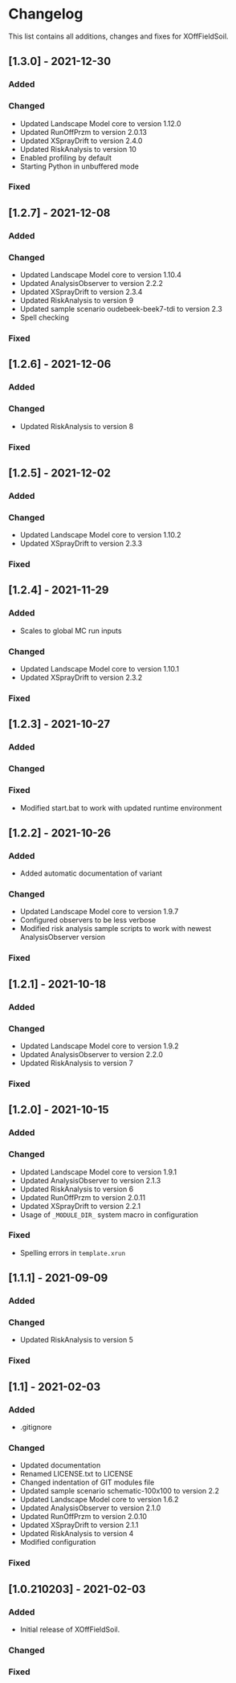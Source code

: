 # Changelog
This list contains all additions, changes and fixes for XOffFieldSoil.

## [1.3.0] - 2021-12-30
### Added
### Changed
- Updated Landscape Model core to version 1.12.0
- Updated RunOffPrzm to version 2.0.13
- Updated XSprayDrift to version 2.4.0
- Updated RiskAnalysis to version 10
- Enabled profiling by default
- Starting Python in unbuffered mode
### Fixed

## [1.2.7] - 2021-12-08
### Added
### Changed
- Updated Landscape Model core to version 1.10.4
- Updated AnalysisObserver to version 2.2.2
- Updated XSprayDrift to version 2.3.4
- Updated RiskAnalysis to version 9
- Updated sample scenario oudebeek-beek7-tdi to version 2.3
- Spell checking
### Fixed

## [1.2.6] - 2021-12-06
### Added
### Changed
- Updated RiskAnalysis to version 8
### Fixed

## [1.2.5] - 2021-12-02
### Added
### Changed
- Updated Landscape Model core to version 1.10.2
- Updated XSprayDrift to version 2.3.3
### Fixed

## [1.2.4] - 2021-11-29
### Added
- Scales to global MC run inputs
### Changed
- Updated Landscape Model core to version 1.10.1
- Updated XSprayDrift to version 2.3.2
### Fixed

## [1.2.3] - 2021-10-27
### Added
### Changed
### Fixed
- Modified start.bat to work with updated runtime environment

## [1.2.2] - 2021-10-26
### Added
- Added automatic documentation of variant
### Changed
- Updated Landscape Model core to version 1.9.7
- Configured observers to be less verbose
- Modified risk analysis sample scripts to work with newest AnalysisObserver version
### Fixed

## [1.2.1] - 2021-10-18
### Added
### Changed
- Updated Landscape Model core to version 1.9.2
- Updated AnalysisObserver to version 2.2.0
- Updated RiskAnalysis to version 7
### Fixed

## [1.2.0] - 2021-10-15
### Added
### Changed
- Updated Landscape Model core to version 1.9.1
- Updated AnalysisObserver to version 2.1.3
- Updated RiskAnalysis to version 6
- Updated RunOffPrzm to version 2.0.11
- Updated XSprayDrift to version 2.2.1
- Usage of `_MODULE_DIR_` system macro in configuration
### Fixed
- Spelling errors in `template.xrun`

## [1.1.1] - 2021-09-09
### Added
### Changed
- Updated RiskAnalysis to version 5
### Fixed

## [1.1] - 2021-02-03
### Added
- .gitignore
### Changed
- Updated documentation
- Renamed LICENSE.txt to LICENSE
- Changed indentation of GIT modules file
- Updated sample scenario schematic-100x100 to version 2.2
- Updated Landscape Model core to version 1.6.2
- Updated AnalysisObserver to version 2.1.0
- Updated RunOffPrzm to version 2.0.10
- Updated XSprayDrift to version 2.1.1
- Updated RiskAnalysis to version 4
- Modified configuration
### Fixed
 
## [1.0.210203] - 2021-02-03
### Added
- Initial release of XOffFieldSoil.
### Changed
### Fixed
